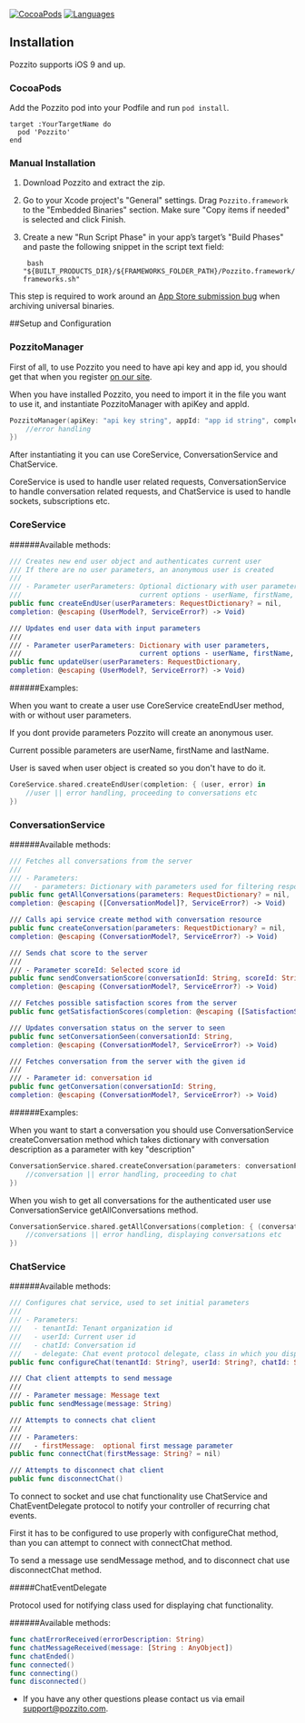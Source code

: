 
[![CocoaPods](https://img.shields.io/badge/platforms-iOS-orange.svg?maxAge=2592000)](http://rs-build/repo/log/?r=hyper/ios/hyper-sdk.git&h=pozzito_core)
[![Languages](https://img.shields.io/badge/languages-ObjC%20%20%20Swift-orange.svg?maxAge=2592000)](https://github.com/pozzito-dev/pozzitoapi-ios)

## Installation

Pozzito supports iOS 9 and up.

### CocoaPods
Add the Pozzito pod into your Podfile and run `pod install`.

    target :YourTargetName do
      pod 'Pozzito'
    end

### Manual Installation

1. Download Pozzito and extract the zip.
2. Go to your Xcode project's "General" settings. Drag `Pozzito.framework` to the "Embedded Binaries" section. Make sure "Copy items if needed" is selected and click Finish.
3. Create a new "Run Script Phase" in your app’s target’s "Build Phases" and paste the following snippet in the script text field:

        bash "${BUILT_PRODUCTS_DIR}/${FRAMEWORKS_FOLDER_PATH}/Pozzito.framework/strip-frameworks.sh"
This step is required to work around an [App Store submission bug](http://www.openradar.me/radar?id=6409498411401216) when archiving universal binaries.

##Setup and Configuration

### PozzitoManager

First of all, to use Pozzito you need to have api key and app id, you should get that when you register [on our site](https://pozzito.com#start).

When you have installed Pozzito, you need to import it in the file you want to use it, and instantiate PozzitoManager with apiKey and appId.

```swift
PozzitoManager(apiKey: "api key string", appId: "app id string", completion: { (err) in
    //error handling
})
```

After instantiating it you can use CoreService, ConversationService and ChatService.

CoreService is used to handle user related requests, ConversationService to handle conversation related requests, and ChatService is used to handle sockets, subscriptions etc. 

### CoreService

######Available methods:

```swift
/// Creates new end user object and authenticates current user
/// If there are no user parameters, an anonymous user is created
///
/// - Parameter userParameters: Optional dictionary with user parameters,
///                             current options - userName, firstName, lastName
public func createEndUser(userParameters: RequestDictionary? = nil,
completion: @escaping (UserModel?, ServiceError?) -> Void)

/// Updates end user data with input parameters
///
/// - Parameter userParameters: Dictionary with user parameters,
///                             current options - userName, firstName, lastName
public func updateUser(userParameters: RequestDictionary,
completion: @escaping (UserModel?, ServiceError?) -> Void)
```

######Examples:

When you want to create a user use CoreService createEndUser method, with or without user parameters. 

If you dont provide parameters Pozzito will create an anonymous user.

Current possible parameters are userName, firstName and lastName.

User is saved when user object is created so you don't have to do it.

```swift
CoreService.shared.createEndUser(completion: { (user, error) in
    //user || error handling, proceeding to conversations etc
})
```

### ConversationService

######Available methods:

```swift
/// Fetches all conversations from the server
///
/// - Parameters:
///   - parameters: Dictionary with parameters used for filtering response, optional
public func getAllConversations(parameters: RequestDictionary? = nil,
completion: @escaping ([ConversationModel]?, ServiceError?) -> Void)

/// Calls api service create method with conversation resource
public func createConversation(parameters: RequestDictionary? = nil,
completion: @escaping (ConversationModel?, ServiceError?) -> Void)

/// Sends chat score to the server
///
/// - Parameter scoreId: Selected score id
public func sendConversationScore(conversationId: String, scoreId: String,
completion: @escaping (ConversationModel?, ServiceError?) -> Void)

/// Fetches possible satisfaction scores from the server
public func getSatisfactionScores(completion: @escaping ([SatisfactionScoreModel]?, ServiceError?)

/// Updates conversation status on the server to seen
public func setConversationSeen(conversationId: String,
completion: @escaping (ConversationModel?, ServiceError?) -> Void)

/// Fetches conversation from the server with the given id
///
/// - Parameter id: conversation id
public func getConversation(conversationId: String,
completion: @escaping (ConversationModel?, ServiceError?) -> Void)
```

######Examples:

When you want to start a conversation you should use ConversationService createConversation method which takes dictionary with conversation description as a parameter with key "description" 

```swift
ConversationService.shared.createConversation(parameters: conversationParameters, completion: { (conversation, error) in
    //conversation || error handling, proceeding to chat
})
```

When you wish to get all conversations for the authenticated user use ConversationService getAllConversations method. 

```swift
ConversationService.shared.getAllConversations(completion: { (conversations, error) in
    //conversations || error handling, displaying conversations etc
})
```

### ChatService

######Available methods:

```swift
/// Configures chat service, used to set initial parameters
///
/// - Parameters:
///   - tenantId: Tenant organization id
///   - userId: Current user id
///   - chatId: Conversation id
///   - delegate: Chat event protocol delegate, class in which you display chat UI
public func configureChat(tenantId: String?, userId: String?, chatId: String?, delegate: ChatEventDelegate?)

/// Chat client attempts to send message
///
/// - Parameter message: Message text
public func sendMessage(message: String)

/// Attempts to connects chat client
///
/// - Parameters:
///   - firstMessage:  optional first message parameter
public func connectChat(firstMessage: String? = nil)

/// Attempts to disconnect chat client
public func disconnectChat()
```

To connect to socket and use chat functionality use ChatService and ChatEventDelegate protocol to notify your controller of recurring chat events.

First it has to be configured to use properly with configureChat method, than you can attempt to connect with connectChat method.

To send a message use sendMessage method, and to disconnect chat use disconnectChat method.

#####ChatEventDelegate

Protocol used for notifying class used for displaying chat functionality.

######Available methods:

```swift
func chatErrorReceived(errorDescription: String)
func chatMessageReceived(message: [String : AnyObject])
func chatEnded()
func connected()
func connecting()
func disconnected()
```


* If you have any other questions please contact us via email support@pozzito.com.



